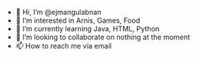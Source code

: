 - 👋 Hi, I’m @ejmangulabnan
- 👀 I’m interested in Arnis, Games, Food
- 🌱 I’m currently learning Java, HTML, Python 
- 💞️ I’m looking to collaborate on nothing at the moment
- 📫 How to reach me via email

<!---
ejmangulabnan/ejmangulabnan is a ✨ special ✨ repository because its `README.md` (this file) appears on your GitHub profile.
You can click the Preview link to take a look at your changes.
--->
